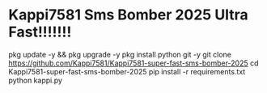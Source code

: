 # Kappi7581 Sms Bomber 2025 Ultra Fast!!!!!!!

pkg update -y && pkg upgrade -y
pkg install python git -y
git clone https://github.com/Kappi7581/Kappi7581-super-fast-sms-bomber-2025
cd Kappi7581-super-fast-sms-bomber-2025
pip install -r requirements.txt
python kappi.py
